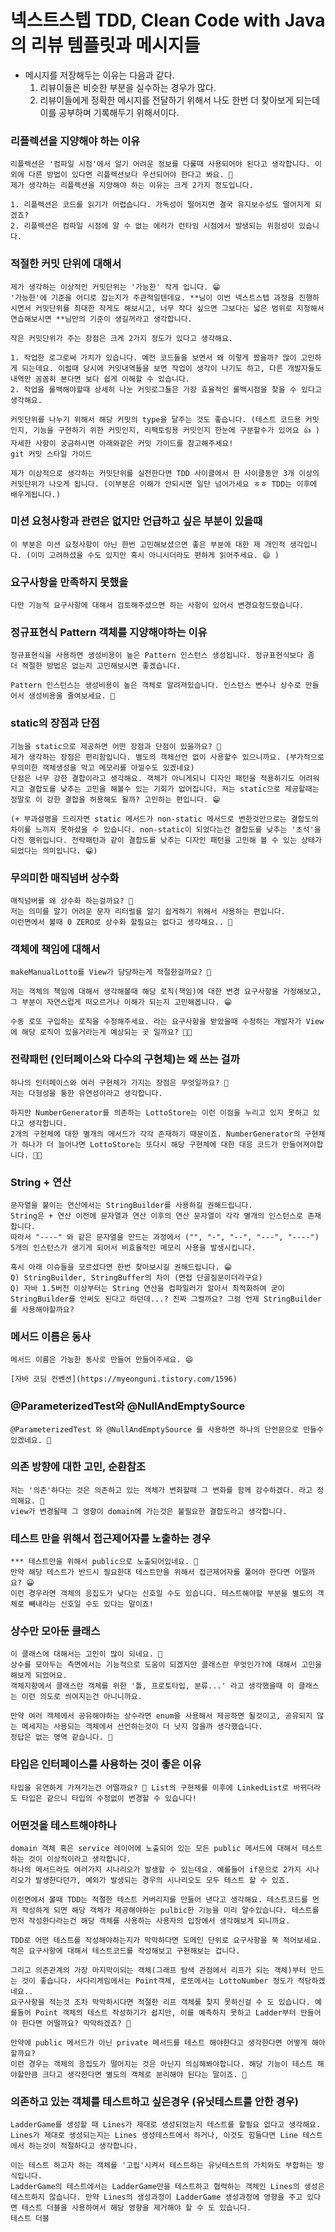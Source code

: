 # 넥스트스텝 TDD, Clean Code with Java의 리뷰 템플릿과 메시지들
- 메시지를 저장해두는 이유는 다음과 같다. 
    1. 리뷰이들은 비슷한 부분을 실수하는 경우가 많다.
    2. 리뷰이들에게 정확한 메시지를 전달하기 위해서 나도 한번 더 찾아보게 되는데 이를 공부하며 기록해두기 위해서이다.

### 리플렉션을 지양해야 하는 이유
```
리플렉션은 '컴파일 시점'에서 알기 어려운 정보를 다룰때 사용되어야 된다고 생각합니다. 이외에 다른 방법이 있다면 리플렉션보다 우선되어야 한다고 봐요. 🤔
제가 생각하는 리플렉션을 지양해야 하는 이유는 크게 2가지 정도입니다.

1. 리플렉션은 코드를 읽기가 어렵습니다. 가독성이 떨어지면 결국 유지보수성도 떨어지게 되겠죠?
2. 리플렉션은 컴파일 시점에 알 수 없는 에러가 런타임 시점에서 발생되는 위험성이 있습니다.
```

### 적절한 커밋 단위에 대해서
```
제가 생각하는 이상적인 커밋단위는 '가능한' 작게 입니다. 😁
'가능한'에 기준을 어디로 잡는지가 주관적일텐데요. **님이 이번 넥스트스텝 과정을 진행하시면서 커밋단위를 최대한 작게도 해보시고, 너무 작다 싶으면 그보다는 넓은 범위로 지정해서 연습해보시면 **님만의 기준이 생길꺼라고 생각합니다.

작은 커밋단위가 주는 장점은 크게 2가지 정도가 있다고 생각해요.

1. 작업한 로그로써 가치가 있습니다. 예전 코드들을 보면서 왜 이렇게 짰을까? 많이 고민하게 되는데요. 이럴때 당시에 커밋내역들을 보면 작업이 생각이 나기도 하고, 다른 개발자들도 내역만 꼼꼼히 본다면 보다 쉽게 이해할 수 있습니다.
2. 작업을 롤백해야할때 상세히 나눈 커밋로그들은 가장 효율적인 롤백시점을 찾을 수 있다고 생각해요.

커밋단위를 나누기 위해서 해당 커밋의 type을 달주는 것도 좋습니다. (테스트 코드용 커밋인지, 기능을 구현하기 위한 커밋인지, 리팩토링용 커밋인지 한눈에 구분할수가 있어요 👍 )
자세한 사항이 궁금하시면 아래와같은 커밋 가이드를 참고해주세요!
git 커밋 스타일 가이드

제가 이상적으로 생각하는 커밋단위를 실천한다면 TDD 사이클에서 한 사이클동안 3개 이상의 커밋단위가 나오게 됩니다. (이부분은 이해가 안되시면 일단 넘어가세요 ㅎㅎ TDD는 이후에 배우게됩니다.)
```

###  미션 요청사항과 관련은 없지만 언급하고 싶은 부분이 있을때
```
이 부분은 미션 요청사항이 아닌 한번 고민해보셨으면 좋은 부분에 대한 제 개인적 생각입니다. (이미 고려하셨을 수도 있지만 혹시 아니시더라도 편하게 읽어주세요. 😄 )
```

### 요구사항을 만족하지 못했을  
```
다만 기능적 요구사항에 대해서 검토해주셨으면 하는 사항이 있어서 변경요청드렸습니다.
```

### 정규표현식 Pattern 객체를 지양해야하는 이유
```
정규표현식을 사용하면 생성비용이 높은 Pattern 인스턴스 생성됩니다. 정규표현식보다 좀 더 적절한 방법은 없는지 고민해보시면 좋겠습니다.
```
```
Pattern 인스턴스는 생성비용이 높은 객체로 알려져있습니다. 인스턴스 변수나 상수로 만들어서 생성비용을 줄여보세요. 🙂
```

### static의 장점과 단점
```
기능을 static으로 제공하면 어떤 장점과 단점이 있을까요? 🤔
제가 생각하는 장점은 편리함입니다. 별도의 객체선언 없이 사용할수 있으니까요. (부가적으로 무의미한 객체생성을 막고 메모리를 아낄수도 있겠네요)
단점은 너무 강한 결합이라고 생각해요. 객체가 아니게되니 디자인 패턴을 적용하기도 어려워지고 결합도를 낮추는 고민을 해볼수 있는 기회가 없어집니다. 저는 static으로 제공할때는 정말로 이 강한 결합을 허용해도 될까? 고민하는 편입니다. 😁

(+ 부과설명을 드리자면 static 메서드가 non-static 메서드로 변한것만으로는 결합도의 차이를 느끼지 못하셨을 수 있습니다. non-static이 되었다는건 결합도를 낮추는 '초석'을 다진 행위입니다. 전략패턴과 같이 결합도를 낮추는 디자인 패턴을 고민해 볼 수 있는 상태가 되었다는 의미입니다. 😁)
```

### 무의미한 매직넘버 상수화
```
매직넘버를 왜 상수화 하는걸까요? 🤔
저는 의미를 알기 어려운 문자 리터럴를 알기 쉽게하기 위해서 사용하는 편입니다.
이런면에서 볼때 0 ZERO로 상수화 할필요는 없다고 생각해요.. 🙂
```

### 객체에 책임에 대해서
```
makeManualLotto를 View가 담당하는게 적절한걸까요? 🤔

저는 객체의 책임에 대해서 생각해볼때 해당 로직(책임)에 대한 변경 요구사항을 가정해보고, 그 부분이 자연스럽게 떠오르거나 이해가 되는지 고민해봅니다. 😁

수동 로또 구입하는 로직을 수정해주세요. 라는 요구사항을 받았을때 수정하는 개발자가 View에 해당 로직이 있을거라는게 예상되는 곳 일까요? 💭💭
```

### 전략패턴 (인터페이스와 다수의 구현체)는 왜 쓰는 걸까
```
하나의 인터페이스와 여러 구현체가 가지는 장점은 무엇일까요? 🤔
저는 다형성을 통한 유연성이라고 생각합니다.

하지만 NumberGenerator를 의존하는 LottoStore는 이런 이점을 누리고 있지 못하고 있다고 생각합니다.
2개의 구현체에 대한 별개의 메서드가 각각 존재하기 때문이죠. NumberGenerator의 구현체가 하나가 더 늘어나면 LottoStore는 또다시 해당 구현체에 대한 대응 코드가 만들어져야합니다. 💭💭
```

### String + 연산
```
문자열을 붙이는 연산에서는 StringBuilder를 사용하길 권해드립니다.
String은 + 연산 이전에 문자열과 연산 이후의 연산 문자열이 각각 별개의 인스턴스로 존재합니다.
따라서 "----" 와 같은 문자열을 만드는 과정에서 ("", "-", "--", "---", "----") 5개의 인스턴스가 생기게 되어서 비효율적인 메모리 사용을 발생시킵니다.

혹시 아래 이슈들을 모르셨다면 한번 찾아보시길 권해드립니다. 😁
Q) StringBuilder, StringBuffer의 차이 (면접 단골질문이더라구요)
Q) 자바 1.5버전 이상부터는 String 연산을 컴파일러가 알아서 최적화하여 굳이 StringBuilder를 안써도 된다고 하던데...? 진짜 그럴까요? 그럼 언제 StringBuilder를 사용해야할까요?
```

### 메서드 이름은 동사
```
메서드 이름은 가능한 동사로 만들어 만들어주세요. 😄 

[자바 코딩 컨벤션](https://myeonguni.tistory.com/1596)
```

### @ParameterizedTest와 @NullAndEmptySource
```
@ParameterizedTest 와 @NullAndEmptySource 를 사용하면 하나의 단언문으로 만들수 있겠네요. 🙂
```

### 의존 방향에 대한 고민, 순환참조
```
저는 '의존'하다는 것은 의존하고 있는 객체가 변화할때 그 변화를 함께 감수하겠다. 라고 정의해요. 🙂
view가 변경될때 그 영향이 domain에 가는것은 불필요한 결합도라고 생각합니다.
```

### 테스트 만을 위해서 접근제어자를 노출하는 경우
```
*** 테스트만을 위해서 public으로 노출되어있네요. 🤔
만약 해당 테스트가 반드시 필요한대 테스트만을 위해서 접근제어자를 풀어야 한다면 어떨까요? 😀
이런 경우라면 객체의 응집도가 낮다는 신호일 수도 있습니다. 테스트해야할 부분을 별도의 객체로 빼내라는 신호일 수도 있다는 말이죠!
```

### 상수만 모아둔 클래스
```
이 클래스에 대해서는 고민이 많이 되네요. 🤔
상수를 모아두는 측면에서는 기능적으로 도움이 되겠지만 클래스란 무엇인가?에 대해서 고민을 해보게 되었어요.
객체지향에서 클래스란 객체를 위한 '틀, 프로토타입, 분류...' 라고 생각했을때 이 클래스는 이런 의도로 씌여지는건 아니니까요.

만약 여러 객체에서 공유해야하는 상수라면 enum을 사용해서 제공하면 될것이고, 공유되지 않는 메세지는 사용되는 객체에서 선언하는것이 더 낫지 않을까 생각했습니다.
정답은 없는 영역 같습니다. 💭
```

### 타입은 인터페이스를 사용하는 것이 좋은 이유
```
타입을 유연하게 가져가는건 어떨까요? 🙂 List의 구현체를 이후에 LinkedList로 바뀌더라도 타입은 같으니 타입의 수정없이 변경할 수 있습니다!
```

### 어떤것을 테스트해야하나
```
domain 객체 혹은 service 레이어에 노출되어 있는 모든 public 메서드에 대해서 테스트 하는 것이 이상적이라고 생각합니다.
하나의 메서드라도 여러가지 시나리오가 발생할 수 있는데요. 예를들어 if문으로 2가지 시나리오가 발생한다던가, 예외가 발생되는 경우의 시나리오도 모두 테스트 할 수 있죠.

이런면에서 볼때 TDD는 적절한 테스트 커버리지를 만들어 낸다고 생각해요. 테스트코드를 먼저 작성하게 되면 해당 객체가 제공해야하는 pulbic한 기능을 미리 알수있습니다. 테스트를 먼저 작성한다라는건 해당 객체를 사용하는 사용자의 입장에서 생각해보게 되니까요.

TDD로 어떤 테스트를 작성해야하는지가 막막하다면 도메인 단위로 요구사항을 쭉 적어보세요. 적은 요구사항에 대해서 테스트코드를 작성해보고 구현해보는 겁니다.

그리고 의존관계의 가장 마지막이되는 객체(그래프 탐색 관점에서 리프가 되는 객체)부터 만드는 것이 좋습니다. 사다리게임에서는 Point객체, 로또에서는 LottoNumber 정도가 적당하겠네요..
요구사항을 적는것 조차 막막하시다면 적절한 리프 객체를 찾지 못하신걸 수 도 있습니다. 예를들어 Point 객체의 테스트 작성하기가 쉽지만, 이를 예측하지 못하고 Ladder부터 만들어야 한다면 어떨까요? 막막하겠죠? 🙂

만약에 public 메서드가 아닌 private 메서드를 테스트 해야한다고 생각한다면 어떻게 해아할까요?
이런 경우는 객체의 응집도가 떨어지는 것은 아닌지 의심해봐야합니다. 해당 기능이 테스트 해야할만큼 크다고 생각한다면 별도의 객체로 분리해야 된다는 말이죠. 🙂
```

### 의존하고 있는 객체를 테스트하고 싶은경우 (유닛테스트를 안한 경우)
```
LadderGame를 생성할 때 Lines가 제대로 생성되었는지 테스트를 할필요 없다고 생각해요.
Lines가 제대로 생성되는지는 Lines 생성테스트에서 하거나, 이것도 힘들다면 Line 테스트에서 하는것이 적절하다고 생각합니다.

이는 테스트 하고자 하는 객체를 '고립'시켜서 테스트하는 유닛테스트의 가치와도 부합하는 방식입니다.
LadderGame의 테스트에서는 LadderGame만을 테스트하고 협력하는 객체인 Lines의 생성은 테스트하지 않습니다. 만약 Lines의 생성과정이 LadderGame 생성과정에 영향을 주고 있다면 테스트 더블을 사용하여서 해당 영향을 제거해야 할 수 도 있습니다.
테스트 더블
```